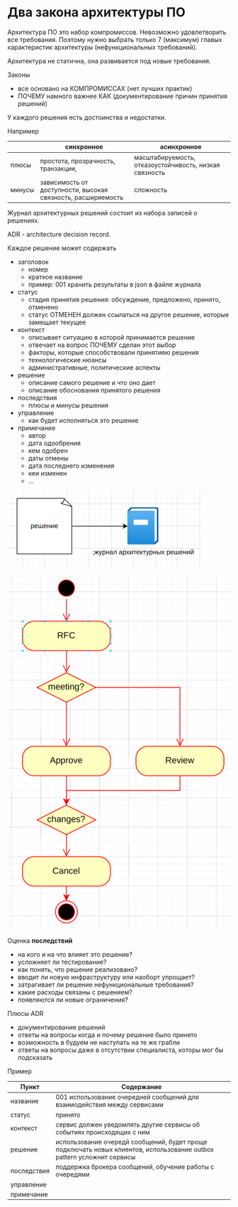 # Два закона архитектуры ПО

Архитектура ПО это набор компромиссов. Невозможно удовлетворить все требования. 
Поэтому нужно выбрать только 7 (максимум) главых характеристик архитектуры (нефункциональных требований).

Архитектура не статична, она развивается под новые требования.

Законы
- все основано на КОМПРОМИССАХ (нет лучших практик)
- ПОЧЕМУ намного важнее КАК (документирование причин принятия решений)

У каждого решения есть достоинства и недостатки.

Например

|        | синхронное                                                   | асинхронное                                            |
|--------|--------------------------------------------------------------|--------------------------------------------------------|
| плюсы  | простота, прозрачность, транзакции,                          | масштабируемость, отказоустойчивость, низкая связность |
| минусы | зависимость от доступности, высокая связность, расширяемость | сложность                                              |


Журнал архитектурных решений состоит из набора записей о решениях.

ADR - architecture decision record.

Каждое решение может содержать
- заголовок
  - номер
  - краткое название
  - пример: 001 хранить результаты в json в файле журнала
- статус
  - стадия принятия решения: обсуждение, предложено, принято, отменено
  - статус ОТМЕНЕН должен ссылаться на другое решение, которые замещает текущее
- контекст
  - описывает ситуацию в которой принимается решение
  - отвечает на вопрос ПОЧЕМУ сделан этот выбор 
  - факторы, которые способствовали принятияю решения
  - технологические нюансы
  - административные, политические аспекты
- решение
  - описание самого решение и что оно дает
  - описание обоснования принятого решения
- последствия
  - плюсы и минусы решения
- управление
  - как будет исполняться это решение
- примечание
  - автор
  - дата одообрения
  - кем одобрен
  - даты отмены
  - дата последнего изменения
  - кеи изменен
  - ...

![Журнал архитектурных решений](03_01.png)

![Статусы](03_02.png)

Оценка **последствий**
- на кого и на что влияет это решение?
- усложняет ли тестирование?
- как понять, что решение реализовано?
- вводит ли новую инфраструктуру или наоборт упрощает?
- затрагивает ли решение нефункциональные требования?
- какие расходы связаны с решением?
- появляются ли новые ограничения?

Плюсы ADR
- документирование решений
- ответы на вопросы когда и почему решение было принято
- возможность в будуем не наступать на те же грабли
- ответы на вопросы даже в отсутствии специалиста, которы мог бы подсказать

Пример

| Пункт       | Содержание                                                                                                            |
|-------------|-----------------------------------------------------------------------------------------------------------------------|
| название    | 001 использование очередней сообщений для взаимодействия между сервисами                                              |
| статус      | принято                                                                                                               |
| контекст    | сервис должен уведомлять другие сервисы об событиях происходящих с ним                                                |   
| решение     | использование очередй сообщений, будет проще подключать новых клиентов, использование outbox pattern усложнит сервисы |
| последствия | поддержка брокера сообщений, обучение работы с очередями                                                              |
| управление  |                                                                                                                       |
| примечание  |                                                                                                                       |
